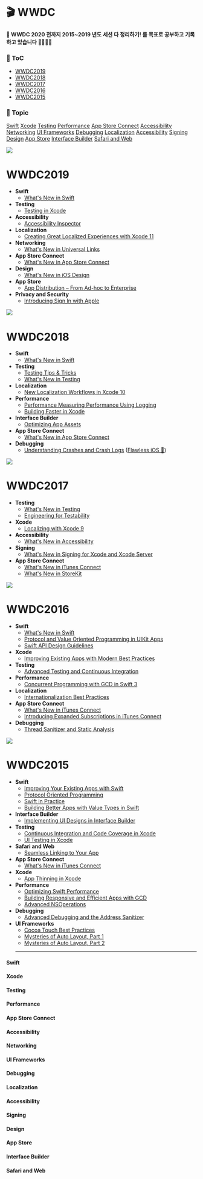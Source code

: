 
# 🎬 WWDC 
#### 🌈 WWDC 2020 전까지 2015~2019 년도 세션 다 정리하기! 를 목표로 공부하고 기록하고 있습니다  👩🏻‍💻✨  

### 📌 ToC
- [WWDC2019](#wwdc2019)
- [WWDC2018](#wwdc2018)
- [WWDC2017](#wwdc2017)
- [WWDC2016](#wwdc2016)
- [WWDC2015](#wwdc2015)

### 📢 Topic
[Swift](#swift) [Xcode](#xcode) [Testing](#testing) [Performance](#performance) [App Store Connect](#app-store-connect) [Accessibility](#accessibility) [Networking](#networking) [UI Frameworks](#ui-frameworks)
[Debugging](#debugging) [Localization](#localization)
[Accessibility](#accessibility) [Signing](#signing)
[Design](#design) [App Store](#app-store) [Interface Builder](#interface-builder) [Safari and Web](#safari-and-web)

![](./images/WWDC2019.png)
# WWDC2019
- **Swift**
  - [What's New in Swift](https://github.com/mashup-ios/WWDC/blob/master/Jinha/WWDC2019/What-s-New-in-Swift.md)
- **Testing**
  - [Testing in Xcode](https://github.com/mashup-ios/WWDC/blob/master/Jinha/WWDC2019/Testing-in-Xcode.md)
- **Accessibility**
  - [Accessibility Inspector](https://github.com/mashup-ios/WWDC/blob/master/Jinha/WWDC2019/Accessibility-Inspector.md)
- **Localization**
  - [Creating Great Localized Experiences with Xcode 11](https://github.com/mashup-ios/WWDC/blob/master/Jinha/WWDC2019/Creating-Great-Localized-Experiences-with-Xcode11.md)
- **Networking**
  - [What's New in Universal Links](https://github.com/mashup-ios/WWDC/blob/master/Jinha/WWDC2019/What-s-New-in-Universal-Links.md)
- **App Store Connect**
  - [What's New in App Store Connect](https://github.com/mashup-ios/WWDC/blob/master/Jinha/WWDC2019/What-s-New-in-App-Store-Connect.md)
- **Design**
  - [What's New in iOS Design](https://github.com/mashup-ios/WWDC/blob/master/Jinha/WWDC2019/What-s-New-in-iOS-Design.md)
- **App Store**
  - [App Distribution – From Ad-hoc to Enterprise](https://github.com/mashup-ios/WWDC/blob/master/Jinha/WWDC2019/App-Distribution-From-Ad-hoc-to-Enterprise.md)
- **Privacy and Security**
  - [Introducing Sign In with Apple](/WWDC2019/Introducing-Sign-In-with-Apple.md)

  
![](./images/WWDC2018.jpg)
# WWDC2018
- **Swift**
  - [What's New in Swift](https://github.com/mashup-ios/WWDC/blob/master/Jinha/WWDC2018/What-s-New-in-Swift.md)
- **Testing**
  - [Testing Tips & Tricks](https://github.com/mashup-ios/WWDC/blob/master/Jinha/WWDC2018/Testing-Tips-Tricks.md)
  - [What's New in Testing](https://github.com/mashup-ios/WWDC/blob/master/Jinha/WWDC2018/What-s-New-in-Testing.md)
- **Localization** 
  - [New Localization Workflows in Xcode 10](https://github.com/mashup-ios/WWDC/blob/master/Jinha/WWDC2018/New-Localization-Workflows-in-Xcode10.md)
- **Performance**
  - [Performance	Measuring Performance Using Logging](https://github.com/mashup-ios/WWDC/blob/master/Jinha/WWDC2018/Measuring-Performance-Using-Logging.md)
  - [Building Faster in Xcode](https://github.com/mashup-ios/WWDC/blob/master/Jinha/WWDC2018/Building-Faster-in-Xcode.md)
- **Interface Builder**	
  - [Optimizing App Assets](https://github.com/mashup-ios/WWDC/blob/master/Jinha/WWDC2018/Optimizing-App-Assets.md)
- **App Store Connect**	
  - [What's New in App Store Connect](https://github.com/mashup-ios/WWDC/blob/master/Jinha/WWDC2018/What-s-New-in-App-Store-Connect.md)
- **Debugging**	
  - [Understanding Crashes and Crash Logs](https://github.com/mashup-ios/WWDC/blob/master/Jinha/WWDC2018/Understanding-Crashes-and-Crash-Logs.md) ([Flawless iOS
🍏](https://medium.com/flawless-app-stories/understanding-crashes-and-crash-logs-fff9781a5df4))

![](./images/WWDC2017.jpeg)
# WWDC2017
- **Testing**	
  - [What's New in Testing](https://github.com/mashup-ios/WWDC/blob/master/Jinha/WWDC2017/What-s-New-in-Testing.md)
  - [Engineering for Testability](https://github.com/mashup-ios/WWDC/blob/master/Jinha/WWDC2017/Engineering-for-Testability.md)
- **Xcode**
  - [Localizing with Xcode 9](https://github.com/mashup-ios/WWDC/blob/master/Jinha/WWDC2017/Localizing-with-Xcode9.md)
- **Accessibility**
  - [What's New in Accessibility](https://github.com/mashup-ios/WWDC/blob/master/Jinha/WWDC2017/What-s-New-in-Accessibility.md)
- **Signing**
  - [What's New in Signing for Xcode and Xcode Server](https://github.com/mashup-ios/WWDC/blob/master/Jinha/WWDC2017/What-s-Newin-Signing-for-Xcode-and-Xcode-Server.md)
- **App Store Connect**
  - [What's New in iTunes Connect](https://github.com/mashup-ios/WWDC/blob/master/Jinha/WWDC2017/What-s-New-in-iTunes-Connect.md)
  - [What's New in StoreKit](https://github.com/mashup-ios/WWDC/blob/master/Jinha/WWDC2017/What-s-New-in-StoreKit.md)


![](./images/WWDC2016.png)
# WWDC2016
- **Swift**
  - [What's New in Swift](https://github.com/mashup-ios/WWDC/blob/master/Jinha/WWDC2016/What-s-New-in-Swift.md)
  - [Protocol and Value Oriented Programming in UIKit Apps](https://github.com/mashup-ios/WWDC/blob/master/Jinha/WWDC2016/Protocol-and-Value-Oriented-Programming-in-UIKit-APPS.md)
  - [Swift API Design Guidelines](https://github.com/mashup-ios/WWDC/blob/master/Jinha/WWDC2016/Swift-API-Design-Guidelines.md)
- **Xcode**
  - [Improving Existing Apps with Modern Best Practices](https://github.com/mashup-ios/WWDC/blob/master/Jinha/WWDC2016/Improving-Existing-Apps-with-Modern-Best-Practices.md)
- **Testing**
  - [Advanced Testing and Continuous Integration](https://github.com/mashup-ios/WWDC/blob/master/Jinha/WWDC2016/Advanced-Testing-and-Continuous-Integration.md)
- **Performance**
  - [Concurrent Programming with GCD in Swift 3](https://github.com/mashup-ios/WWDC/blob/master/Jinha/WWDC2016/Concurrent%20Programming%20With%20GCD%20in%20Swift%203.md)
- **Localization**
  - [Internationalization Best Practices](https://github.com/mashup-ios/WWDC/blob/master/Jinha/WWDC2016/Internationalization-Best-Practices.md)  
- **App Store Connect**
  - [What's New in iTunes Connect](https://github.com/mashup-ios/WWDC/blob/master/Jinha/WWDC2016/What-s-New-in-iTunes-Connect.md)
  - [Introducing Expanded Subscriptions in iTunes Connect](https://github.com/mashup-ios/WWDC/blob/master/Jinha/WWDC2016/Introducing-Expanded-Subscriptions-in-iTunes-Connet.md)
- **Debugging**
  - [Thread Sanitizer and Static Analysis](https://github.com/mashup-ios/WWDC/blob/master/Jinha/WWDC2016/Thread-Sanitizer-and-Static-Analysis.md)

![](./images/WWDC2015.jpg)
# WWDC2015
- **Swift**
  - [Improving Your Existing Apps with Swift](https://github.com/mashup-ios/WWDC/blob/master/Jinha/WWDC2015/Improving-Your-Existing-Apps-with-Swift.md)
  - [Protocol Oriented Programming](https://github.com/mashup-ios/WWDC/blob/master/Jinha/WWDC2015/Protocol-Oriented-Programming.md)
  - [Swift in Practice](https://github.com/mashup-ios/WWDC/blob/master/Jinha/WWDC2015/Swift-in-Practice.md)
  - [Building Better Apps with Value Types in Swift](https://github.com/mashup-ios/WWDC/blob/master/Jinha/WWDC2015/Building-Better-Apps-with-Value-Types-in-Swift.md)
- **Interface Builder**
  - [Implementing UI Designs in Interface Builder](https://github.com/mashup-ios/WWDC/blob/master/Jinha/WWDC2015/Implementing-UI-Designs-in-Interface-Builder.md)
- **Testing**
  - [Continuous Integration and Code Coverage in Xcode](https://github.com/mashup-ios/WWDC/blob/master/Jinha/WWDC2015/Continuous-Integration-and-Code-Coverage-in-Xcode.md)
  - [UI Testing in Xcode](https://github.com/mashup-ios/WWDC/blob/master/Jinha/WWDC2015/UI-Testing-in-Xcode.md)
- **Safari and Web**
  - [Seamless Linking to Your App](https://github.com/mashup-ios/WWDC/blob/master/Jinha/WWDC2015/Seamless-Linking-to-Your-App.md)
- **App Store Connect**
  - [What's New in iTunes Connect](https://github.com/mashup-ios/WWDC/blob/master/Jinha/WWDC2015/What-s-New-in-iTunes-Connect.md)
- **Xcode**
  - [App Thinning in Xcode](https://github.com/mashup-ios/WWDC/blob/master/Jinha/WWDC2015/App-Thinning-in-Xcode.md)
- **Performance**
  - [Optimizing Swift Performance](https://github.com/mashup-ios/WWDC/blob/master/Jinha/WWDC2015/Optimizing-Swift-Performance.md)
  - [Building Responsive and Efficient Apps with GCD](https://github.com/mashup-ios/WWDC/blob/master/Jinha/WWDC2015/Building-Responsive-and-Efficient-Apps-with-GCD.md)
  - [Advanced NSOperations](https://github.com/mashup-ios/WWDC/blob/master/Jinha/WWDC2015/Advanced-Debugging-and-the-Address-Sanitizer.md)
- **Debugging**
  - [Advanced Debugging and the Address Sanitizer](https://github.com/mashup-ios/WWDC/blob/master/Jinha/WWDC2015/Advanced-Debugging-and-the-Address-Sanitizer.md)
- **UI Frameworks**
  - [Cocoa Touch Best Practices](/WWDC2015/Cocoa-Touch-Best-Practices.md)
  - [Mysteries of Auto Layout, Part 1](/WWDC2015/Mysteries-of-Auto-Layout-Part-1.md)
  - [Mysteries of Auto Layout, Part 2](/WWDC2015/Mysteries-of-Auto-Layout-Part-2.md)
  ---
  
#### Swift
#### Xcode
#### Testing
#### Performance
#### App Store Connect
#### Accessibility
#### Networking
#### UI Frameworks
#### Debugging
#### Localization
#### Accessibility
#### Signing
#### Design
#### App Store
#### Interface Builder
#### Safari and Web

